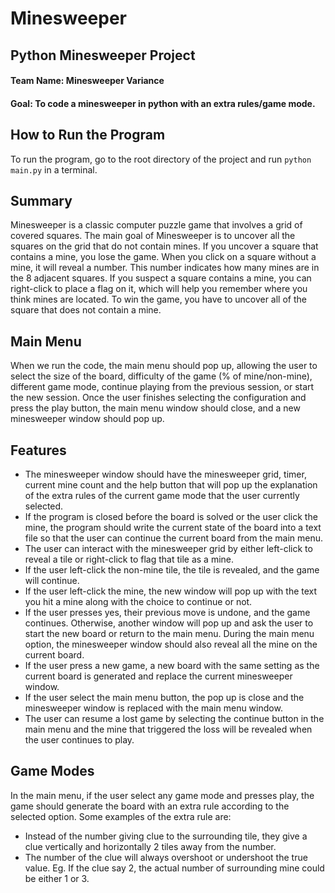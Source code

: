 # Minesweeper
## Python Minesweeper Project
#### Team Name: Minesweeper Variance
#### Goal: To code a minesweeper in python with an extra rules/game mode.

## How to Run the Program
To run the program, go to the root directory of the project and run `python main.py` in a terminal.

## Summary
Minesweeper is a classic computer puzzle game that involves a grid of covered squares. 
The main goal of Minesweeper is to uncover all the squares on the grid that do not contain mines. 
If you uncover a square that contains a mine, you lose the game. When you click on a square without a mine, it will reveal a number. 
This number indicates how many mines are in the 8 adjacent squares. 
If you suspect a square contains a mine, you can right-click to place a flag on it, which will help you remember where you think mines are located. 
To win the game, you have to uncover all of the square that does not contain a mine.

## Main Menu
When we run the code, the main menu should pop up, allowing the user to select the size of the board, difficulty of the game (% of mine/non-mine), different game mode, continue playing from the previous session, or start the new session. 
Once the user finishes selecting the configuration and press the play button, the main menu window should close, and a new minesweeper window should pop up. 

## Features
- The minesweeper window should have the minesweeper grid, timer, current mine count and the help button that will pop up the explanation of the extra rules of the current game mode that the user currently selected. 
- If the program is closed before the board is solved or the user click the mine, the program should write the current state of the board into a text file so that the user can continue the current board from the main menu. 
- The user can interact with the minesweeper grid by either left-click to reveal a tile or right-click to flag that tile as a mine. 
- If the user left-click the non-mine tile, the tile is revealed, and the game will continue. 
- If the user left-click the mine, the new window will pop up with the text you hit a mine along with the choice to continue or not. 
- If the user presses yes, their previous move is undone, and the game continues. Otherwise, another window will pop up and ask the user to start the new board or return to the main menu. During the main menu option, the minesweeper window should also reveal all the mine on the current board. 
- If the user press a new game, a new board with the same setting as the current board is generated and replace the current minesweeper window. 
- If the user select the main menu button, the pop up is close and the minesweeper window is replaced with the main menu window.
- The user can resume a lost game by selecting the continue button in the main menu and the mine that triggered the loss will be revealed when the user continues to play.

## Game Modes
In the main menu, if the user select any game mode and presses play, the game should generate the board with an extra rule according to the selected option. 
Some examples of the extra rule are:
- Instead of the number giving clue to the surrounding tile, they give a clue vertically and horizontally 2 tiles away from the number.
- The number of the clue will always overshoot or undershoot the true value. Eg. If the clue say 2, the actual number of surrounding mine could be either 1 or 3.
